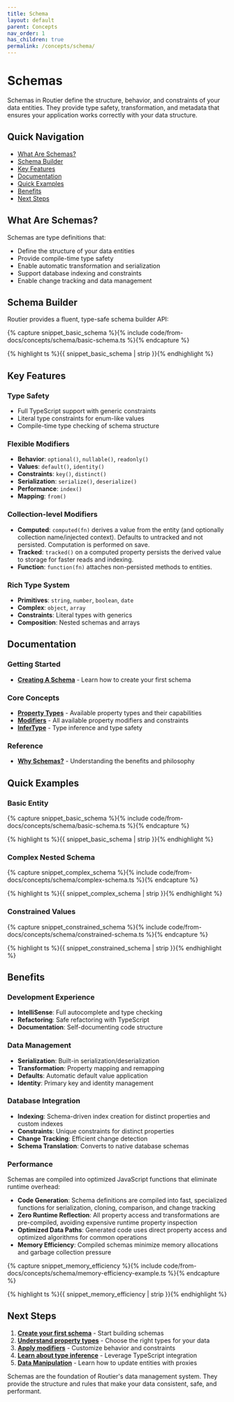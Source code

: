 ```yaml
---
title: Schema
layout: default
parent: Concepts
nav_order: 1
has_children: true
permalink: /concepts/schema/
---
```


# Schemas

Schemas in Routier define the structure, behavior, and constraints of your data entities. They provide type safety, transformation, and metadata that ensures your application works correctly with your data structure.

## Quick Navigation

- [What Are Schemas?](#what-are-schemas)
- [Schema Builder](#schema-builder)
- [Key Features](#key-features)
- [Documentation](#documentation)
- [Quick Examples](#quick-examples)
- [Benefits](#benefits)
- [Next Steps](#next-steps)

## What Are Schemas?

Schemas are type definitions that:

- Define the structure of your data entities
- Provide compile-time type safety
- Enable automatic transformation and serialization
- Support database indexing and constraints
- Enable change tracking and data management

## Schema Builder

Routier provides a fluent, type-safe schema builder API:

{% capture snippet_basic_schema %}{% include code/from-docs/concepts/schema/basic-schema.ts %}{% endcapture %}

{% highlight ts %}{{ snippet_basic_schema | strip }}{% endhighlight %}

## Key Features

### Type Safety

- Full TypeScript support with generic constraints
- Literal type constraints for enum-like values
- Compile-time type checking of schema structure

### Flexible Modifiers

- **Behavior**: `optional()`, `nullable()`, `readonly()`
- **Values**: `default()`, `identity()`
- **Constraints**: `key()`, `distinct()`
- **Serialization**: `serialize()`, `deserialize()`
- **Performance**: `index()`
- **Mapping**: `from()`

### Collection-level Modifiers

- **Computed**: `computed(fn)` derives a value from the entity (and optionally collection name/injected context). Defaults to untracked and not persisted. Computation is performed on save.
- **Tracked**: `tracked()` on a computed property persists the derived value to storage for faster reads and indexing.
- **Function**: `function(fn)` attaches non-persisted methods to entities.

### Rich Type System

- **Primitives**: `string`, `number`, `boolean`, `date`
- **Complex**: `object`, `array`
- **Constraints**: Literal types with generics
- **Composition**: Nested schemas and arrays

## Documentation

### Getting Started

- **[Creating A Schema](creating-a-schema.md)** - Learn how to create your first schema

### Core Concepts

- **[Property Types](property-types/README.md)** - Available property types and their capabilities
- **[Modifiers](modifiers/README.md)** - All available property modifiers and constraints
- **[InferType](infer-type.md)** - Type inference and type safety

### Reference

- **[Why Schemas?](why-schemas.md)** - Understanding the benefits and philosophy

## Quick Examples

### Basic Entity

{% capture snippet_basic_schema %}{% include code/from-docs/concepts/schema/basic-schema.ts %}{% endcapture %}

{% highlight ts %}{{ snippet_basic_schema | strip }}{% endhighlight %}

### Complex Nested Schema

{% capture snippet_complex_schema %}{% include code/from-docs/concepts/schema/complex-schema.ts %}{% endcapture %}

{% highlight ts %}{{ snippet_complex_schema | strip }}{% endhighlight %}

### Constrained Values

{% capture snippet_constrained_schema %}{% include code/from-docs/concepts/schema/constrained-schema.ts %}{% endcapture %}

{% highlight ts %}{{ snippet_constrained_schema | strip }}{% endhighlight %}

## Benefits

### Development Experience

- **IntelliSense**: Full autocomplete and type checking
- **Refactoring**: Safe refactoring with TypeScript
- **Documentation**: Self-documenting code structure

### Data Management

- **Serialization**: Built-in serialization/deserialization
- **Transformation**: Property mapping and remapping
- **Defaults**: Automatic default value application
- **Identity**: Primary key and identity management

### Database Integration

- **Indexing**: Schema-driven index creation for distinct properties and custom indexes
- **Constraints**: Unique constraints for distinct properties
- **Change Tracking**: Efficient change detection
- **Schema Translation**: Converts to native database schemas

### Performance

Schemas are compiled into optimized JavaScript functions that eliminate runtime overhead:

- **Code Generation**: Schema definitions are compiled into fast, specialized functions for serialization, cloning, comparison, and change tracking
- **Zero Runtime Reflection**: All property access and transformations are pre-compiled, avoiding expensive runtime property inspection
- **Optimized Data Paths**: Generated code uses direct property access and optimized algorithms for common operations
- **Memory Efficiency**: Compiled schemas minimize memory allocations and garbage collection pressure

{% capture snippet_memory_efficiency %}{% include code/from-docs/concepts/schema/memory-efficiency-example.ts %}{% endcapture %}

{% highlight ts %}{{ snippet_memory_efficiency | strip }}{% endhighlight %}

## Next Steps

1. **[Create your first schema](creating-a-schema.md)** - Start building schemas
2. **[Understand property types](property-types/README.md)** - Choose the right types for your data
3. **[Apply modifiers](modifiers/README.md)** - Customize behavior and constraints
4. **[Learn about type inference](infer-type.md)** - Leverage TypeScript integration
5. **[Data Manipulation](/guides/data-manipulation/)** - Learn how to update entities with proxies

Schemas are the foundation of Routier's data management system. They provide the structure and rules that make your data consistent, safe, and performant.
